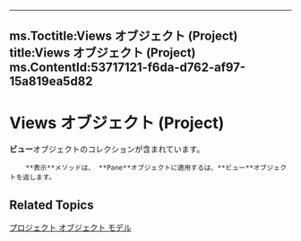 

---
ms.Toctitle:Views オブジェクト (Project)
title:Views オブジェクト (Project)
ms.ContentId:53717121-f6da-d762-af97-15a819ea5d82
---
# Views オブジェクト (Project)




**ビュー**オブジェクトのコレクションが含まれています。



		**表示**メソッドは、 **Pane**オブジェクトに適用するは、**ビュー**オブジェクトを返します。

## Related Topics

[プロジェクト オブジェクト モデル](900b167b-88ec-ea88-15b7-27bb90c22ac6.md)




